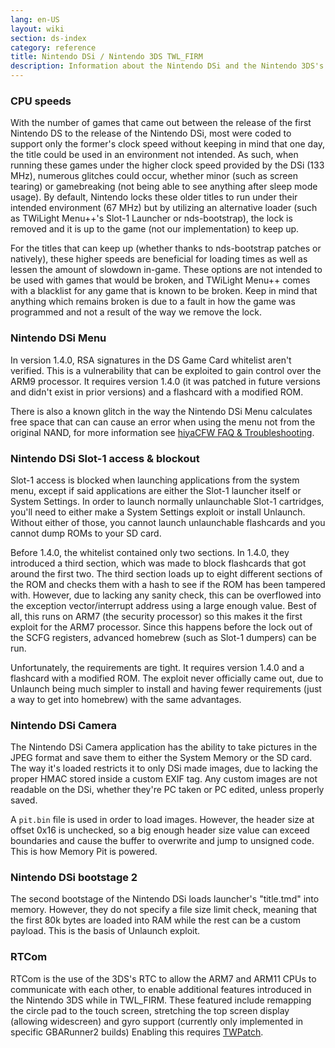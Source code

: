 ```yaml
---
lang: en-US
layout: wiki
section: ds-index
category: reference
title: Nintendo DSi / Nintendo 3DS TWL_FIRM
description: Information about the Nintendo DSi and the Nintendo 3DS's TWL_FIRM
---
```


### CPU speeds

With the number of games that came out between the release of the first Nintendo DS to the release of the Nintendo DSi, most were coded to support only the former's clock speed without keeping in mind that one day, the title could be used in an environment not intended. As such, when running these games under the higher clock speed provided by the DSi (133 MHz), numerous glitches could occur, whether minor (such as screen tearing) or gamebreaking (not being able to see anything after sleep mode usage). By default, Nintendo locks these older titles to run under their intended environment (67 MHz) but by utilizing an alternative loader (such as TWiLight Menu++'s Slot-1 Launcher or nds-bootstrap), the lock is removed and it is up to the game (not our implementation) to keep up.

For the titles that can keep up (whether thanks to nds-bootstrap patches or natively), these higher speeds are beneficial for loading times as well as lessen the amount of slowdown in-game. These options are not intended to be used with games that would be broken, and TWiLight Menu++ comes with a blacklist for any game that is known to be broken. Keep in mind that anything which remains broken is due to a fault in how the game was programmed and not a result of the way we remove the lock.

### Nintendo DSi Menu
In version 1.4.0, RSA signatures in the DS Game Card whitelist aren't verified. This is a vulnerability that can be exploited to gain control over the ARM9 processor. It requires version 1.4.0 (it was patched in future versions and didn't exist in prior versions) and a flashcard with a modified ROM.

There is also a known glitch in the way the Nintendo DSi Menu calculates free space that can can cause an error when using the menu not from the original NAND, for more information see [hiyaCFW FAQ & Troubleshooting](../hiyacfw/faq#the-free-space-bug).

### Nintendo DSi Slot-1 access & blockout
Slot-1 access is blocked when launching applications from the system menu, except if said applications are either the Slot-1 launcher itself or System Settings. In order to launch normally unlaunchable Slot-1 cartridges, you'll need to either make a System Settings exploit or install Unlaunch. Without either of those, you cannot launch unlaunchable flashcards and you cannot dump ROMs to your SD card.

Before 1.4.0, the whitelist contained only two sections. In 1.4.0, they introduced a third section, which was made to block flashcards that got around the first two. The third section loads up to eight different sections of the ROM and checks them with a hash to see if the ROM has been tampered with. However, due to lacking any sanity check, this can be overflowed into the exception vector/interrupt address using a large enough value. Best of all, this runs on ARM7 (the security processor) so this makes it the first exploit for the ARM7 processor. Since this happens before the lock out of the SCFG registers, advanced homebrew (such as Slot-1 dumpers) can be run.

Unfortunately, the requirements are tight. It requires version 1.4.0 and a flashcard with a modified ROM. The exploit never officially came out, due to Unlaunch being much simpler to install and having fewer requirements (just a way to get into homebrew) with the same advantages.

### Nintendo DSi Camera
The Nintendo DSi Camera application has the ability to take pictures in the JPEG format and save them to either the System Memory or the SD card. The way it's loaded restricts it to only DSi made images, due to lacking the proper HMAC stored inside a custom EXIF tag. Any custom images are not readable on the DSi, whether they're PC taken or PC edited, unless properly saved.

A `pit.bin` file is used in order to load images. However, the header size at offset 0x16 is unchecked, so a big enough header size value can exceed boundaries and cause the buffer to overwrite and jump to unsigned code. This is how Memory Pit is powered.

### Nintendo DSi bootstage 2
The second bootstage of the Nintendo DSi loads launcher's "title.tmd" into memory. However, they do not specify a file size limit check, meaning that the first 80k bytes are loaded into RAM while the rest can be a custom payload. This is the basis of Unlaunch exploit.

### RTCom
RTCom is the use of the 3DS's RTC to allow the ARM7 and ARM11 CPUs to communicate with each other, to enable additional features introduced in the Nintendo 3DS while in TWL_FIRM. These featured include remapping the circle pad to the touch screen, stretching the top screen display (allowing widescreen) and gyro support (currently only implemented in specific GBARunner2 builds) Enabling this requires [TWPatch](https://gbatemp.net/threads/542694/).
